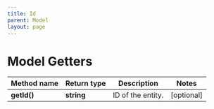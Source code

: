 ```yaml
---
title: Id
parent: Model
layout: page
---
```


# Model Getters

Method name | Return type | Description | Notes
------------ | ------------- | ------------- | -------------
**getId()** | **string** | ID of the entity. | [optional]

